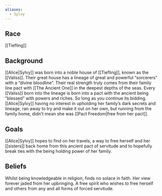 ```yaml
---
aliases:
  - Sylvy
---
```

## Race
[[Tiefling]]
## Background
[[Alice|Sylvy]] was born into a noble house of [[Tiefling]], known as the [[Valiss]]. Their great house has a lineage of great and powerful “sorcerers” with a “divine bloodline”. Their real strength truly comes from their family line pact with [[The Ancient One]] in the deepest depths of the seas. Every [[Valiss]] born into the lineage is born into a pact with the ancient being “blessed” with powers and riches. So long as you continue its bidding. [[Alice|Sylvy]] having no interest in upholding her family’s dark secrets and lineage, ran away to try and make it out on her own, but running from the family home, didn't mean she was [[Pact Freedom|free from her pact]].
## Goals
[[Alice|Sylvy]] hopes to find on her travels, a way to free herself and her [[sisters]] back home from this ancient pact of servitude and to hopefully break ties with the being holding power of her family.
## Beliefs
Whilst being knowledgeable in religion, finds no solace in faith. Her view forever jaded from her upbringing. A free spirit who wishes to free herself and others from any and all forms of forced servitude.